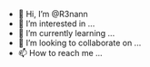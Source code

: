 - 👋 Hi, I’m @R3nann
- 👀 I’m interested in ...
- 🌱 I’m currently learning ...
- 💞️ I’m looking to collaborate on ...
- 📫 How to reach me ...

<!---
R3nann/R3nann is a ✨ special ✨ repository because its `README.md` (this file) appears on your GitHub profile.
You can click the Preview link to take a look at your changes.
--->
